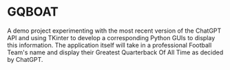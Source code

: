 # GQBOAT
A demo project experimenting with the most recent version of the ChatGPT API and using TKinter to develop a corresponding Python GUIs to display this information. The application itself will take in a professional Football Team's name and display their Greatest Quarterback Of All Time as decided by ChatGPT.
